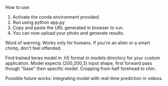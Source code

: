 How to use:

1. Activate the conda environment provided.
2. Run using python app.py
3. Copy and paste the URL generated in browser to run.
4. You can now upload your photo and generate results.

Word of warning: 
Works only for humans. If you're an alien or a smart chimp, don't feel offended. 

Find trained keras model in .h5 format in models directory for your custom application.
Model expects (200,200,3) input shape, first forward pass though "base" then specific model. Cropping from half forehead to chin.

Possible future works:
Integrating model with real-time prediction in videos.
